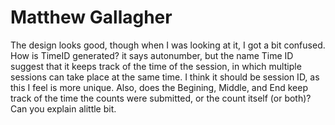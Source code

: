 # Matthew Gallagher
The design looks good, though when I was looking at it, I got a bit confused. How is TimeID generated? it says autonumber, but the name 
Time ID suggest that it keeps track of the time of the session, in which multiple sessions can take place at the same time. I think it 
should be session ID, as this I feel is more unique. Also, does the Begining, Middle, and End keep track of the time the counts were 
submitted, or the count itself (or both)? Can you explain alittle bit.
